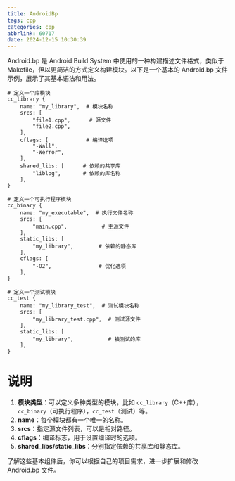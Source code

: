 ```yaml
---
title: AndroidBp
tags: cpp
categories: cpp
abbrlink: 60717
date: 2024-12-15 10:30:39
---
```

Android.bp 是 Android Build System 中使用的一种构建描述文件格式，类似于 Makefile，但以更简洁的方式定义构建模块。以下是一个基本的 Android.bp 文件示例，展示了其基本语法和用法。

```bp
# 定义一个库模块
cc_library {
    name: "my_library",  # 模块名称
    srcs: [
        "file1.cpp",      # 源文件
        "file2.cpp",
    ],
    cflags: [            # 编译选项
        "-Wall",
        "-Werror",
    ],
    shared_libs: [      # 依赖的共享库
        "liblog",       # 依赖的库名称
    ],
}

# 定义一个可执行程序模块
cc_binary {
    name: "my_executable",  # 执行文件名称
    srcs: [
        "main.cpp",           # 主源文件
    ],
    static_libs: [
        "my_library",        # 依赖的静态库
    ],
    cflags: [
        "-O2",               # 优化选项
    ],
}

# 定义一个测试模块
cc_test {
    name: "my_library_test",  # 测试模块名称
    srcs: [
        "my_library_test.cpp",  # 测试源文件
    ],
    static_libs: [
        "my_library",           # 被测试的库
    ],
}
```

# 说明
1. **模块类型**：可以定义多种类型的模块，比如 `cc_library`（C++库），`cc_binary`（可执行程序），`cc_test`（测试）等。
2. **name**：每个模块都有一个唯一的名称。
3. **srcs**：指定源文件列表，可以是相对路径。
4. **cflags**：编译标志，用于设置编译时的选项。
5. **shared_libs/static_libs**：分别指定依赖的共享库和静态库。

了解这些基本组件后，你可以根据自己的项目需求，进一步扩展和修改 Android.bp 文件。
